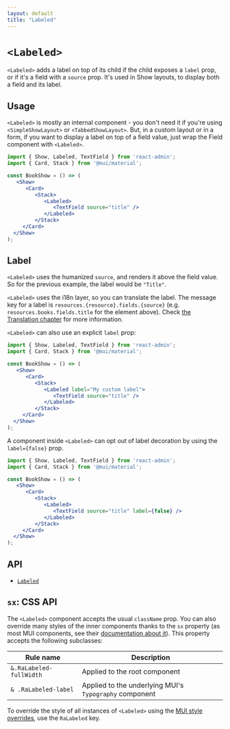 ```yaml
---
layout: default
title: "Labeled"
---
```


# `<Labeled>`

`<Labeled>` adds a label on top of its child if the child exposes a `label` prop, or if it's a field with a `source` prop. It's used in Show layouts, to display both a field and its label. 

## Usage

`<Labeled>` is mostly an internal component - you don't need it if you're using `<SimpleShowLayout>` or `<TabbedShowLayout>`. But, in a custom layout or in a form, if you want to display a label on top of a field value, just wrap the Field component with `<Labeled>`. 

```jsx
import { Show, Labeled, TextField } from 'react-admin';
import { Card, Stack } from '@mui/material';

const BookShow = () => (
   <Show>
      <Card>
         <Stack>
            <Labeled>
               <TextField source="title" />
            </Labeled>
         </Stack>
     </Card>
  </Show>
);
```

## Label

`<Labeled>` uses the humanized `source`, and renders it above the field value. So for the previous example, the label would be `"Title"`. 

`<Labeled>` uses the i18n layer, so you can translate the label. The message key for a label is `resources.{resource}.fields.{source}` (e.g. `resources.books.fields.title` for the element above). Check [the Translation chapter](./TranslationTranslating.md) for more information.

`<Labeled>` can also use an explicit `label` prop: 

```jsx
import { Show, Labeled, TextField } from 'react-admin';
import { Card, Stack } from '@mui/material';

const BookShow = () => (
   <Show>
      <Card>
         <Stack>
            <Labeled label="My custom label">
               <TextField source="title" />
            </Labeled>
         </Stack>
     </Card>
  </Show>
);
```

A component inside `<Labeled>` can opt out of label decoration by using the `label={false}` prop.

```jsx
import { Show, Labeled, TextField } from 'react-admin';
import { Card, Stack } from '@mui/material';

const BookShow = () => (
   <Show>
      <Card>
         <Stack>
            <Labeled>
               <TextField source="title" label={false} />
            </Labeled>
         </Stack>
     </Card>
  </Show>
);
```

## API

* [`Labeled`]

[`Labeled`]: https://github.com/marmelab/react-admin/blob/master/packages/ra-ui-materialui/src/Labeled.tsx

## `sx`: CSS API

The `<Labeled>` component accepts the usual `className` prop. You can also override many styles of the inner components thanks to the `sx` property (as most MUI components, see their [documentation about it](https://mui.com/customization/how-to-customize/#overriding-nested-component-styles)). This property accepts the following subclasses:

| Rule name                 | Description                                             |
|---------------------------|---------------------------------------------------------|
| `&.RaLabeled-fullWidth`   | Applied to the root component                           |
| `& .RaLabeled-label`      | Applied to the underlying MUI's `Typography` component  |


To override the style of all instances of `<Labeled>` using the [MUI style overrides](https://mui.com/customization/globals/#css), use the `RaLabeled` key.
